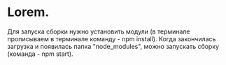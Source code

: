 # Lorem.

Для запуска сборки нужно установить модули (в терминале прописываем в терминале команду - npm install).
Когда закончилась загрузка и появилась папка "node_modules", можно запускать сборку (команда - npm start).

